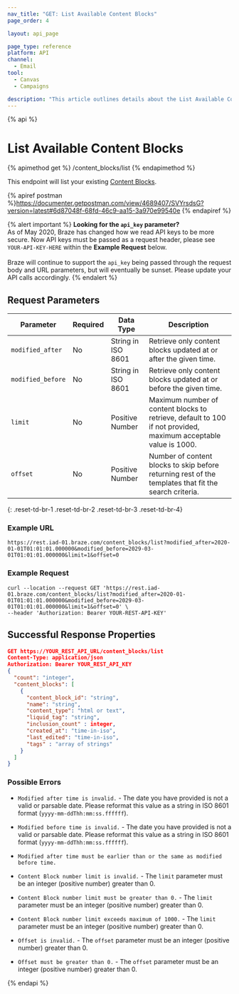 ```yaml
---
nav_title: "GET: List Available Content Blocks"
page_order: 4

layout: api_page

page_type: reference
platform: API
channel:
  - Email
tool:
  - Canvas
  - Campaigns

description: "This article outlines details about the List Available Content Blocks Braze endpoint."
---
```

{% api %}
# List Available Content Blocks
{% apimethod get %}
/content_blocks/list
{% endapimethod %}

This endpoint will list your existing [Content Blocks]({{site.baseurl}}/user_guide/engagement_tools/templates_and_media/content_blocks/).

{% apiref postman %}https://documenter.getpostman.com/view/4689407/SVYrsdsG?version=latest#6d87048f-68fd-46c9-aa15-3a970e99540e {% endapiref %}

{% alert important %}
__Looking for the `api_key` parameter?__<br>As of May 2020, Braze has changed how we read API keys to be more secure. Now API keys must be passed as a request header, please see `YOUR-API-KEY-HERE` within the __Example Request__ below.<br><br>Braze will continue to support the `api_key` being passed through the request body and URL parameters, but will eventually be sunset. Please update your API calls accordingly.
{% endalert %}

## Request Parameters

| Parameter | Required | Data Type | Description |
|---|---|---|---|
| `modified_after`  | No | String in ISO 8601 | Retrieve only content blocks updated at or after the given time. |
| `modified_before`  |  No | String in ISO 8601 | Retrieve only content blocks updated at or before the given time. |
| `limit` | No | Positive Number | Maximum number of content blocks to retrieve, default to 100 if not provided, maximum acceptable value is 1000. |
| `offset`  |  No | Positive Number | Number of content blocks to skip before returning rest of the templates that fit the search criteria. |
{: .reset-td-br-1 .reset-td-br-2 .reset-td-br-3  .reset-td-br-4}

### Example URL
`https://rest.iad-01.braze.com/content_blocks/list?modified_after=2020-01-01T01:01:01.000000&modified_before=2029-03-01T01:01:01.000000&limit=1&offset=0`

### Example Request
```
curl --location --request GET 'https://rest.iad-01.braze.com/content_blocks/list?modified_after=2020-01-01T01:01:01.000000&modified_before=2029-03-01T01:01:01.000000&limit=1&offset=0' \
--header 'Authorization: Bearer YOUR-REST-API-KEY'
```

## Successful Response Properties

```json
GET https://YOUR_REST_API_URL/content_blocks/list
Content-Type: application/json
Authorization: Bearer YOUR_REST_API_KEY
{
  "count": "integer",
  "content_blocks": [
    {
      "content_block_id": "string",
      "name": "string",
      "content_type": "html or text",
      "liquid_tag": "string",
      "inclusion_count" : integer,
      "created_at": "time-in-iso",
      "last_edited": "time-in-iso",
      "tags" : "array of strings"
    }
  ]
}
```

### Possible Errors
- `Modified after time is invalid.` - The date you have provided is not a valid or parsable date. Please reformat this value as a string in ISO 8601 format (`yyyy-mm-ddThh:mm:ss.ffffff`).

- `Modified before time is invalid.` - The date you have provided is not a valid or parsable date. Please reformat this value as a string in ISO 8601 format (`yyyy-mm-ddThh:mm:ss.ffffff`).

- `Modified after time must be earlier than or the same as modified before time.`

- `Content Block number limit is invalid.` - The `limit` parameter must be an integer (positive number) greater than 0.

- `Content Block number limit must be greater than 0.` - The `limit` parameter must be an integer (positive number) greater than 0.

- `Content Block number limit exceeds maximum of 1000.` - The `limit` parameter must be an integer (positive number) greater than 0.

- `Offset is invalid.` - The `offset` parameter must be an integer (positive number) greater than 0.

- `Offset must be greater than 0.` - The `offset` parameter must be an integer (positive number) greater than 0.

{% endapi %}
